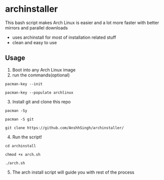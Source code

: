 # archinstaller
This bash script makes Arch Linux is easier and a lot more faster with better mirrors and parallel downloads 
- uses archinstall for most of installation related stuff
- clean and easy to use
## Usage
 1) Boot into any Arch Linux image
 2) run the commands(optional)

```
pacman-key --init
```

```
pacman-key --populate archlinux
```

3) Install git and clone this repo
```
pacman -Sy
```

```
pacman -S git
```
 
```
git clone https://github.com/AnshhSingh/archinstaller/
```

4) Run the script!

```
cd archinstall
```

```
chmod +x arch.sh
```

```
./arch.sh
```

5) The arch install script will guide you with rest of the process 
